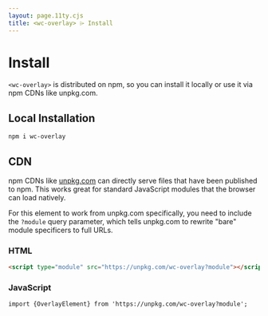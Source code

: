 ```yaml
---
layout: page.11ty.cjs
title: <wc-overlay> ⌲ Install
---
```


# Install

`<wc-overlay>` is distributed on npm, so you can install it locally or use it via npm CDNs like unpkg.com.

## Local Installation

```bash
npm i wc-overlay
```

## CDN

npm CDNs like [unpkg.com]() can directly serve files that have been published to npm. This works great for standard JavaScript modules that the browser can load natively.

For this element to work from unpkg.com specifically, you need to include the `?module` query parameter, which tells unpkg.com to rewrite "bare" module specificers to full URLs.

### HTML

```html
<script type="module" src="https://unpkg.com/wc-overlay?module"></script>
```

### JavaScript

```html
import {OverlayElement} from 'https://unpkg.com/wc-overlay?module';
```

